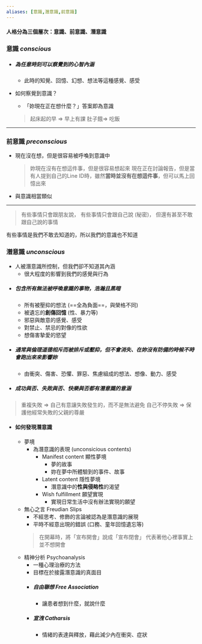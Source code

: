 ```yaml
---
aliases: [意識,潛意識,前意識]
---
```

#### 人格分為三個層次：意識、前意識、潛意識

### 意識 _conscious_
- ##### 為任意時刻可以察覺到的心智內涵 
	- 此時的知覺、回憶、幻想、想法等這種感覺、感受

- 如何察覺到意識？
	- 「妳現在正在想什麼？」答案即為意識
	> 起床起的早 => 早上有課
	> 肚子餓=> 吃飯
---
### 前意識 _preconscious_
- 現在沒在想，但是很容易被呼喚到意識中
	> 妳現在沒有在想這件事，但是很容易想起來
	> 現在正在討論報告，但是當有人提到自己的Line ID時，雖然**當時並沒有在想這件事**，但可以馬上回憶出來
- 與意識相當類似
---
>有些事情只會跟朋友說，
>有些事情只會跟自己說 (秘密)，
>但還有甚至不敢跟自己說的事情

有些事情是我們不敢去知道的，所以我們的意識也不知道
### 潛意識 _unconscious_
- 人被潛意識所控制，但我們卻不知道其內涵
	- 很大程度的影響到我們的感覺與行為
- ##### 包含所有無法被呼喚意識的事物，浩瀚且黑暗
	-	所有被壓抑的想法 (==全為負面==，與榮格不同)
	-	被遺忘的**創傷回憶** (性、暴力等)
	-	邪惡與敵意的感覺、感受
	-	對禁止、禁忌的對像的性欲
	-	想傷害摯愛的慾望
- ##### 通常與倫理道德相斥而被排斥或壓抑，但不會消失、在妳沒有防備的時候不時會跑出來來影響妳
	- 由衝突、傷害、恐懼、罪惡、焦慮組成的想法、想像、動力、感受
- ##### 成功與否、失敗與否、快樂與否都有潛意識的意涵
>重複失敗 => 自己有意讓失敗發生的，而不是無法避免
>自己不停失敗 => 保護他經常失敗的父親的尊嚴
- #### 如何發現潛意識
	- 夢境
		- 為潛意識的表現 (unconsicious contents)
			- Manifest content 顯性夢境
				- 夢的故事
				- 妳在夢中所體驗到的事件、故事
			- Latent content 隱性夢境
				- 潛意識中的**性與侵略性**的渴望
			- Wish fulfillment 願望實現
				- 實現日常生活中沒有辦法實現的願望
	- 無心之言 Freudian Slips
		- 不經思考、修飾的言論被認為是潛意識的展現
		- 平時不經意出現的錯誤 (口務、童年回憶遺忘等)
		> 在開幕時，將「宣布開會」說成「宣布閉會」
		> 代表著他心裡事實上並不想開會
	- 精神分析 Psychoanalysis
		- 一種心理治療的方法
		- 目標在於接露潛意識的真面目
		- ##### 自由聯想 Free Association
			- 讓患者想到什麼，就說什麼
		- ##### 宣洩 Catharsis
			- 情緒的表達與釋放，藉此減少內在衝突、症狀